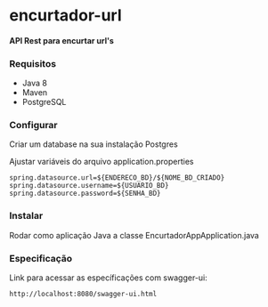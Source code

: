 # encurtador-url

#### API Rest para encurtar url's

### Requisitos

* Java 8
* Maven
* PostgreSQL

### Configurar

Criar um database na sua instalação Postgres

Ajustar variáveis do arquivo application.properties 
<pre><code>spring.datasource.url=${ENDERECO_BD}/${NOME_BD_CRIADO}
spring.datasource.username=${USUARIO_BD}
spring.datasource.password=${SENHA_BD}</code></pre>

### Instalar

Rodar como aplicação Java a classe EncurtadorAppApplication.java

### Especificação

Link para acessar as específicações com swagger-ui:
<pre><code>http://localhost:8080/swagger-ui.html</code></pre>
